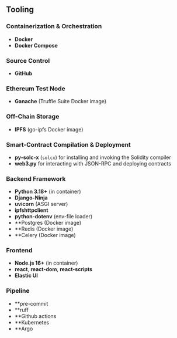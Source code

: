 ## Tooling

### Containerization & Orchestration
- **Docker**
- **Docker Compose**

### Source Control
- **GitHub**

### Ethereum Test Node
- **Ganache** (Truffle Suite Docker image)

### Off-Chain Storage
- **IPFS** (go-ipfs Docker image)

### Smart-Contract Compilation & Deployment
- **py-solc-x** (`solcx`) for installing and invoking the Solidity compiler
- **web3.py** for interacting with JSON-RPC and deploying contracts

### Backend Framework
- **Python 3.18+** (in container)
- **Django-Ninja**
- **uvicorn** (ASGI server)
- **ipfshttpclient**
- **python-dotenv** (env-file loader)
- **Postgres (Docker image)
- **Redis (Docker image)
- **Celery (Docker image)

### Frontend
- **Node.js 16+** (in container)
- **react**, **react-dom**, **react-scripts**
- **Elastic UI**

### Pipeline
- **pre-commit
- **ruff
- **Github actions
- **Kubernetes
- **Argo
